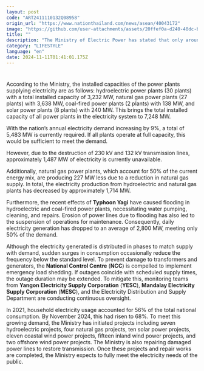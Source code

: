 ```yaml
---
layout: post
code: "ART2411110132Q08958"
origin_url: "https://www.nationthailand.com/news/asean/40043172"
image: "https://github.com/user-attachments/assets/20ffef0a-d240-40dc-b974-20ba3b8fb9bc"
title: ""
description: "The Ministry of Electric Power has stated that only around 50% of the electricity demand can currently be generated and distributed due to the destruction of power lines, a decrease in electricity generation from natural gas plants, and ongoing maintenance efforts caused by flooding."
category: "LIFESTYLE"
language: "en"
date: 2024-11-11T01:41:01.175Z
---
```


# 









According to the Ministry, the installed capacities of the power plants supplying electricity are as follows: hydroelectric power plants (30 plants) with a total installed capacity of 3,232 MW, natural gas power plants (27 plants) with 3,638 MW, coal-fired power plants (2 plants) with 138 MW, and solar power plants (8 plants) with 240 MW. This brings the total installed capacity of all power plants in the electricity system to 7,248 MW.

With the nation’s annual electricity demand increasing by 9%, a total of 5,483 MW is currently required. If all plants operate at full capacity, this would be sufficient to meet the demand.

However, due to the destruction of 230 kV and 132 kV transmission lines, approximately 1,487 MW of electricity is currently unavailable.

Additionally, natural gas power plants, which account for 50% of the current energy mix, are producing 227 MW less due to a reduction in natural gas supply. In total, the electricity production from hydroelectric and natural gas plants has decreased by approximately 1,714 MW.

Furthermore, the recent effects of **Typhoon Yagi** have caused flooding in hydroelectric and coal-fired power plants, necessitating water pumping, cleaning, and repairs. Erosion of power lines due to flooding has also led to the suspension of operations for maintenance. Consequently, daily electricity generation has dropped to an average of 2,800 MW, meeting only 50% of the demand.

Although the electricity generated is distributed in phases to match supply with demand, sudden surges in consumption occasionally reduce the frequency below the standard level. To prevent damage to transformers and generators, the **National Control Centre** (**NCC**) is compelled to implement emergency load shedding. If outages coincide with scheduled supply times, the outage duration may be extended. To mitigate this, monitoring teams from **Yangon Electricity Supply Corporation** (**YESC**), **Mandalay Electricity Supply Corporation** (**MESC**), and the Electricity Distribution and Supply Department are conducting continuous oversight.

In 2021, household electricity usage accounted for 56% of the total national consumption. By November 2024, this had risen to 68%. To meet this growing demand, the Ministry has initiated projects including seven hydroelectric projects, four natural gas projects, ten solar power projects, eleven coastal wind power projects, fifteen inland wind power projects, and two offshore wind power projects. The Ministry is also repairing damaged power lines to restore transmission. Once these projects and repair works are completed, the Ministry expects to fully meet the electricity needs of the public.